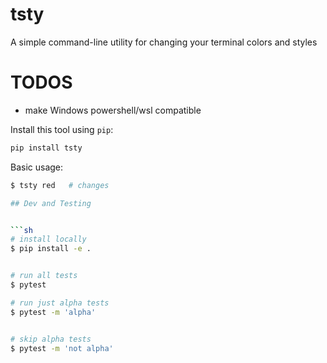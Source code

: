 # tsty

A simple command-line utility for changing your terminal colors and styles

# TODOS

- make Windows powershell/wsl compatible




Install this tool using `pip`:



```bash
pip install tsty
```


Basic usage:

```bash
$ tsty red   # changes 

## Dev and Testing


```sh
# install locally
$ pip install -e .


# run all tests
$ pytest

# run just alpha tests
$ pytest -m 'alpha'


# skip alpha tests
$ pytest -m 'not alpha'
```


